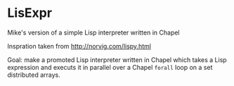 # LisExpr
Mike's version of a simple Lisp interpreter written in Chapel

Inspration taken from http://norvig.com/lispy.html

Goal: make a promoted Lisp interpreter written in Chapel which takes a Lisp expression and executs it in parallel over a Chapel `forall` loop on a set distributed arrays.

